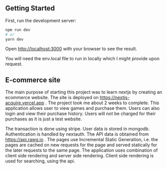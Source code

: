 
## Getting Started

First, run the development server:

```bash
npm run dev
# or
yarn dev
```

Open [http://localhost:3000](http://localhost:3000) with your browser to see the result.

You will need the env.local file to run in locally which I might provide upon request.

## E-commerce site

The main purpose of starting this project was to learn nextjs by creating an ecommerce website. The site is deployed on https://nextjs-acquire.vercel.app . The project took me about 2 weeks to complete. This application allows user to view games and purchase them. Users can also login and view their purchase history. Users will not be charged for their purchases as it is just a test website.

The transaction is done using stripe. User data is stored in mongodb. Authentication is handled by nextauth. The API data is obtained from https://api.rawg.io . The pages use Incremental Static Generation, i.e. the pages are cached on new requests for the page and served statically for the later requests to the same page. The application uses combination of client side rendering and server side rendering. Client side rendering is used for searching, using the api. 
 
